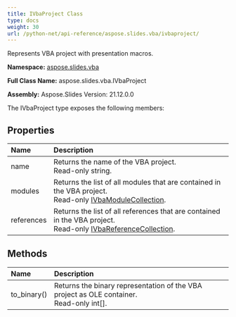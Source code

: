 ```yaml
---
title: IVbaProject Class
type: docs
weight: 30
url: /python-net/api-reference/aspose.slides.vba/ivbaproject/
---
```


Represents VBA project with presentation macros.

**Namespace:** [aspose.slides.vba](/slides/python-net/api-reference/aspose.slides.vba/)

**Full Class Name:** aspose.slides.vba.IVbaProject

**Assembly:**  Aspose.Slides Version: 21.12.0.0

The IVbaProject type exposes the following members:
## **Properties**
|**Name**|**Description**|
| :- | :- |
|name|Returns the name of the VBA project.<br/>            Read-only string.|
|modules|Returns the list of all modules that are contained in the VBA project.<br/>            Read-only [IVbaModuleCollection](/slides/python-net/api-reference/aspose.slides.vba/ivbamodulecollection/).|
|references|Returns the list of all references that are contained in the VBA project.<br/>            Read-only [IVbaReferenceCollection](/slides/python-net/api-reference/aspose.slides.vba/ivbareferencecollection/).|
## **Methods**
|**Name**|**Description**|
| :- | :- |
|to_binary()|Returns the binary representation of the VBA project as OLE container.<br/>            Read-only int[].|
